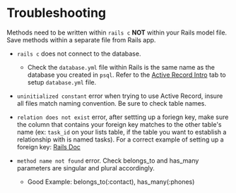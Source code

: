 # Troubleshooting

Methods need to be written within `rails c` **NOT** within your Rails model file. Save methods within a separate file from Rails app.

* `rails c` does not connect to the database.

  * Check the `database.yml` file within Rails is the same name as the database you created in `psql`. Refer to the [Active Record Intro](../01intro_active_record.md) tab to setup `database.yml` file.

* `uninitialized constant` error when trying to use Active Record, insure all files match naming convention. Be sure to check table names.

* `relation does not exist` error, after settting up a foriegn key, make sure the column that contains your foreign key matches to the other table's name (ex: `task_id` on your lists table, if the table you want to establish a relationship with is named tasks). For a correct example of setting up a foreign key: <a href="http://guides.rubyonrails.org/association_basics.html#the-belongs-to-association" target="_blank">Rails Doc</a>

* `method name not found` error. Check belongs_to and has_many parameters are singular and plural accordingly.

  * Good Example: belongs_to(:contact), has_many(:phones)
